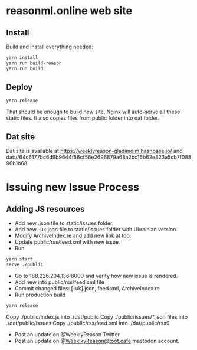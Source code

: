 # reasonml.online web site

## Install

Build and install everything needed:

```sh
yarn install
yarn run build-reason
yarn run build
```

## Deploy

```sh
yarn release
```

That should be enough to build new site. Nginx will auto-serve all these static files.
It also copies files from public folder into dat folder.

## Dat site

Dat site is available at https://weeklyreason-gladimdim.hashbase.io/
and
dat://64c6177bc6d9b9644f56cf56e2696879a68a2bc16b62e823a5cb7f08896b1b68

# Issuing new Issue Process

## Adding JS resources

* Add new <number>.json file to static/issues folder.
* Add new <number>-uk.json file to static/issues folder with Ukrainian version.
* Modify ArchiveIndex.re and add new link at top.
* Update public/rss/feed.xml with new issue.
* Run
```sh
yarn start
serve ./public
```
* Go to 188.226.204.136:8000 and verify how new issue is rendered.
* Add new <item> into public/rss/feed.xml file
* Commit changed files: <number>[-uk].json, feed.xml, ArchiveIndex.re
* Run production build
```sh
yarn release
```
Copy ./public/Index.js into ./dat/public
Copy ./public/issues/<number>*.json files into ./dat/public/issues
Copy ./public/rss/feed.xml into ./dat/public/rss9

* Post an update on @WeeklyReason Twitter
* Post an update on @WeeklkyReason@toot.cafe mastodon account.
